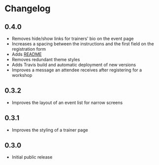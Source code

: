 # Changelog

## 0.4.0
* Removes hide/show links for trainers' bio on the event page
* Increases a spacing between the instructions and the first field on the registration form
* Adds [README](https://github.com/workshopbutler/themes/blob/master/README.md) 
* Removes redundant theme styles
* Adds Travis build and automatic deployment of new versions
* Improves a message an attendee receives after registering for a workshop

## 0.3.2
* Improves the layout of an event list for narrow screens

## 0.3.1
* Improves the styling of a trainer page

## 0.3.0
* Initial public release
